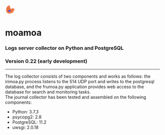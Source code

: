 ![Alt text](frumoa.png?raw=true "Title")
# moamoa
### Logs server collector on Python and PostgreSQL
### Version 0.22 (early development)
<hr>
The log collector consists of two components and works as follows: the irimoa.py process listens to the 514 UDP port and writes to the postgresql database, and the frumoa.py application provides web access to the database for search and monitoring tasks.
<br>
The journal collector has been tested and assembled on the following components:
<ul>
  <li>Python: 3.7.3</li>
  <li>psycopg2: 2.8</li>
  <li>PostgreSQL: 11.2 </li>
  <li>uwsgi: 2.0.18</li>
 </ul>
